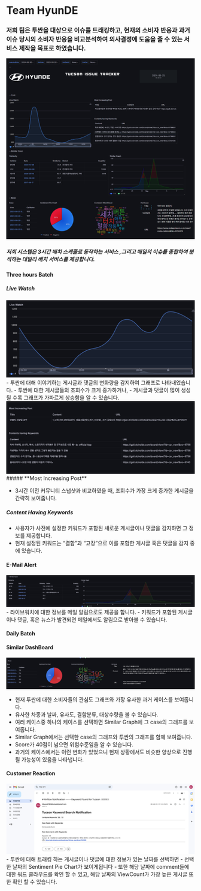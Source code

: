# Team HyunDE

### 저희 팀은 투싼을 대상으로 이슈를 트래킹하고, 현재의 소비자 반응과 과거 이슈 당시의 소비자 반응을 비교분석하여 의사결정에 도움을 줄 수 있는 서비스 제작을 목표로 하였습니다.

<img src="https://github.com/ssangmin-junior/softeer_wiki/blob/main/files/grafana.png?raw=true" >

##### 저희 시스템은 3시간 배치 스케줄로 동작하는 서비스 ,그리고 매일의 이슈를 종합하여 분석하는 데일리 배치 서비스를 제공합니다. 
#### Three hours Batch
##### **Live Watch** 
<img src="https://github.com/ssangmin-junior/softeer_wiki/blob/main/files/dash1.png?raw=true" >
  - 투싼에 대해 이야기하는 게시글과 댓글의 변화량을 감지하여 그래프로 나타내었습니다.
  - 투싼에 대한 게시글들의 조회수가 크게 증가하거나,
  - 게시글과 댓글이 많이 생성될 수록 그래프가 가파르게 상승함을 알 수 있습니다.

<img src="https://github.com/ssangmin-junior/softeer_wiki/blob/main/files/dash2.png?raw=true" >
##### **Most Increasing Post**

  - 3시간 이전 커뮤니티 스냅샷과 비교하였을 때, 조회수가 가장 크게 증가한 게시글을 간략히 보여줍니다.

##### **Content Having Keywords**

  - 사용자가 사전에 설정한 키워드가 포함된 새로운 게시글이나 댓글을 감지하면 그 정보를 제공합니다.
  - 현재 설정된 키워드는 “결함”과  “고장”으로 이를 포함한 게시글 혹은 댓글을 감지 중에 있습니다.

#### **E-Mail Alert**
<img src="https://github.com/ssangmin-junior/softeer_wiki/blob/main/files/dash3.png?raw=true" >
  - 라이브워치에 대한 정보를 메일 알림으로도 제공을 합니다.
  - 키워드가 포함된 게시글이나 댓글, 혹은 뉴스가 발견되면 메일에서도 알림으로 받아볼 수 있습니다.

#### Daily Batch

#### **Similar DashBoard**

<img src="https://github.com/ssangmin-junior/softeer_wiki/blob/main/files/dash4.png?raw=true" >

  - 현재 투싼에 대한 소비자들의  관심도 그래프와 가장 유사한 과거 케이스를 보여줍니다.
  - 유사한 차종과 날짜, 유사도, 결함분류, 대상수량을 볼 수 있습니다.
  - 여러 케이스중 하나의 케이스를 선택하면 Similar Graph에 그 case의 그래프를 보여줍니다.
  - Similar Graph에서는 선택한 case의 그래프와 투싼의 그래프를 함께 보여줍니다.
  - Score가 40점이 넘으면 위험수준임을 알 수 있습니다.
  - 과거의 케이스에서는 이런 변화가 있었으니 현재 상황에서도 비슷한 양상으로 진행 될 가능성이 있음을 나타냅니다.

#### **Customer Reaction**
<img src="https://github.com/ssangmin-junior/softeer_wiki/blob/main/files/dash5.png?raw=true" >
  - 투싼에 대해 트래킹 하는 게시글이나 댓글에 대한 정보가 있는 날짜를 선택하면
  - 선택한 날짜의 Sentiment Pie Chart가 보이게됩니다
  - 또한 해당 날짜에 comment들에 대한 워드 클라우드를 확인 할 수 있고, 해당  날짜의 ViewCount가 가장 높은 게시글 또한 확인 할 수 있습니다.



